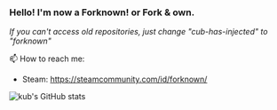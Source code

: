 
### Hello! I'm now a Forknown! or Fork & own.

*If you can't access old repositories, just change "cub-has-injected" to "forknown"*

📫 How to reach me:
- Steam: https://steamcommunity.com/id/forknown/

![kub's GitHub stats](https://github-readme-stats.vercel.app/api?username=forknown&show_icons=true&theme=synthwave)
